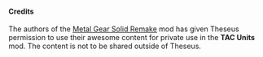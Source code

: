 #### Credits

The authors of the <a href="https://steamcommunity.com/sharedfiles/filedetails/?id=588179142">Metal Gear Solid Remake</a> mod has given Theseus permission to use their awesome content for private use in the **TAC Units** mod.
The content is not to be shared outside of Theseus.
